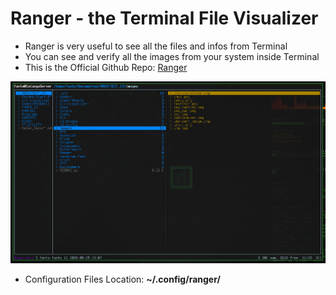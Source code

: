 # Ranger - the Terminal File Visualizer

* Ranger is very useful to see all the files and infos from Terminal
* You can see and verify all the images from your system inside Terminal
* This is the Official Github Repo: [Ranger](https://www.github.com/ranger/ranger)

<img src="../images/ranger.png">

* Configuration Files Location: **~/.config/ranger/**
